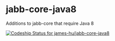 # jabb-core-java8
Additions to jabb-core that require Java 8


[ ![Codeship Status for james-hu/jabb-core-java8](https://codeship.com/projects/bba807c0-a5f8-0132-667d-0e35fa3a3375/status?branch=master)](https://codeship.com/projects/66886)